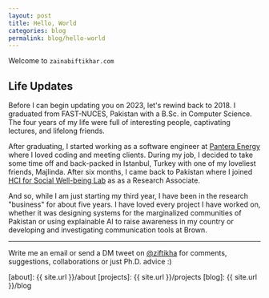 ```yaml
---
layout: post
title: Hello, World
categories: blog
permalink: blog/hello-world
---
```


Welcome to `zainabiftikhar.com`

## Life Updates

Before I can begin updating you on 2023, let's rewind back to 2018. I graduated from FAST-NUCES, Pakistan with a B.Sc. in Computer Science. The four years of my life were full of interesting people, captivating lectures, and lifelong friends.

After graduating, I started working as a software engineer at [Pantera Energy](https://panteraenergy.pk) where I loved coding and meeting clients. During my job, I decided to take some time off and back-packed in Istanbul, Turkey with one of my loveliest friends, Majlinda. After six months, I came back to Pakistan where I joined [HCI for Social Well-being Lab](https://chisel.pk) as as a Research Associate.

And so, while I am just starting my third year, I have been in the research "business" for about five years. I have loved every project I have worked on, whether it was designing systems for the marginalized communities of Pakistan or using explainable AI to raise awareness in my country or developing and investigating communication tools at Brown.

---

Write me an email or send a DM tweet on [@ziftikha][twitter] for comments, suggestions, collaborations or just Ph.D. advice :)

[twitter]: https://twitter.com/ziftikha "@ziftikha"

[about]: {{ site.url }}/about
[projects]: {{ site.url }}/projects
[blog]: {{ site.url }}/blog